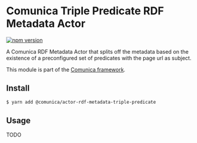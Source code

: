 # Comunica Triple Predicate RDF Metadata Actor

[![npm version](https://badge.fury.io/js/%40comunica%2Factor-rdf-metadata-triple-predicate.svg)](https://www.npmjs.com/package/@comunica/actor-rdf-metadata-triple-predicate)

A Comunica RDF Metadata Actor that splits off the metadata based on the existence of a preconfigured set of predicates with the page url as subject.

This module is part of the [Comunica framework](https://github.com/comunica/comunica).

## Install

```bash
$ yarn add @comunica/actor-rdf-metadata-triple-predicate
```

## Usage

TODO
